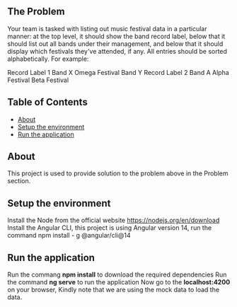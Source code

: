 ## The Problem
Your team is tasked with listing out music festival data in a particular manner: at the top level, it should show the band record label, below that it should list out all bands under their management, and below that it should display which festivals they've attended, if any. All entries should be sorted alphabetically.
For example:

Record Label 1
Band X
Omega Festival
Band Y
Record Label 2
Band A
Alpha Festival
Beta Festival


## Table of Contents

- [About](#about)
- [Setup the environment](#setup-the-environment)
- [Run the application](#prerequisites)



## About
This project is used to provide solution to the problem above in the Problem section.

## Setup the environment
Install the Node from the official website https://nodejs.org/en/download
Install the Angular CLI, this project is using Angular version 14, run the command npm install - g @angular/cli@14

## Run the application

Run the commang **npm install** to download the required dependencies
Run the command **ng serve** to run the application
Now go to the **localhost:4200** on your browser, Kindly note that we are using the mock data to load the data.
